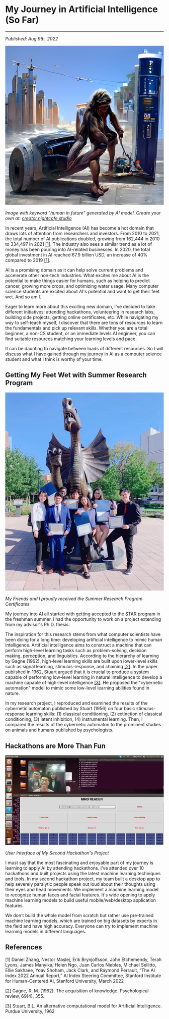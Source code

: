 # My Journey in Artificial Intelligence (So Far)
---
*Published: Aug 9th, 2022*

![Image generated by AI model](https://raw.githubusercontent.com/AriNguyen/aringuyen.github.io/master/public/assets/blogs/blog3/ai5.jpg?raw=true)

*Image with keyword "human in future" generated by AI model. Create your own at: [creator.nightcafe.studio](https://creator.nightcafe.studio)*

In recent years, Artificial Intelligence (AI) has become a hot domain that draws lots of attention from researchers and investors. From 2010 to 2021, the total number of AI publications doubled, growing from 162,444 in 2010 to 334,497 in 2021 [[1]](#references). The industry also sees a similar trend as a lot of money has been pouring into AI-related businesses. In 2020, the total global investment in AI reached 67.9 billion USD, an increase of 40% compared to 2019 [[1]](#references). 

AI is a promising domain as it can help solve current problems and accelerate other non-tech industries. What excites me about AI is the potential to make things easier for humans, such as helping to predict cancer, growing more crops, and optimizing water usage. Many computer science students are excited about AI's potential and want to get their feet wet. And so am I. 

Eager to learn more about this exciting new domain, I've decided to take different initiatives: attending hackathons, volunteering in research labs, building side projects, getting online certificates, etc. While navigating my way to self-teach myself, I discover that there are tons of resources to learn the fundamentals and pick up relevant skills. Whether you are a total beginner, a non-CS student, or an immediate levels AI engineer, you can find suitable resources matching your learning levels and pace. 

It can be daunting to navigate between loads of different resources. So I will discuss what I have gained through my journey in AI as a computer science student and what I think is worthy of your time. 

## Getting My Feet Wet with Summer Research Program 
![](https://raw.githubusercontent.com/AriNguyen/aringuyen.github.io/master/public/assets/blogs/blog3/star.jpg?raw=true)

*My Friends and I proudly received the Summer Research Program Certificates*

My journey into AI all started with getting accepted to the [STAR program](https://drexel.edu/pennoni/urep/undergraduate-research/STAR-scholars/) in the freshman summer. I had the opportunity to work on a project extending from my advisor's Ph.D. thesis.  

The inspiration for this research stems from what computer scientists have been doing for a long time: developing artificial intelligence to mimic human intelligence. Artificial intelligence aims to construct a machine that can perform high-level learning tasks such as problem-solving, decision making, perception, and linguistics. According to the hierarchy of learning by Gagne (1962), high-level learning skills are built upon lower-level skills such as signal learning, stimulus-response, and chaining [[2]](#references). In the paper published in 1962, Stuart argued that it is crucial to produce a system capable of performing low-level learning in natural intelligence to develop a machine capable of high-level intelligence [[3]](#references). He proposed the "cybernetic automation" model to mimic some low-level learning abilities found in nature.

In my research project, I reproduced and examined the results of the cybernetic automaton published by Stuart (1956) on four basic stimulus-response learning skills: (1) classical conditioning, (2) extinction of classical conditioning, (3) latent inhibition, (4) instrumental learning. Then, I compared the results of the cybernetic automaton to the prominent studies on animals and humans published by psychologists.

## Hackathons are More Than Fun
![](https://raw.githubusercontent.com/AriNguyen/aringuyen.github.io/master/public/assets/blogs/blog1/speak-your-mind.jpg?raw=true)

*User Interface of My Second Hackathon's Project*

I must say that the most fascinating and enjoyable part of my journey is learning to apply AI by attending hackathons. I've attended over 10 hackathons and built projects using the latest machine learning techniques and tools. In my second hackathon project, my team built a desktop app to help severely paralytic people speak out loud about their thoughts using their eyes and head movements. We implement a machine learning model to recognize human faces and facial features. It's wide opening to apply machine learning models to build useful mobile/web/desktop application features.

We don't build the whole model from scratch but rather use pre-trained machine learning models, which are trained on big datasets by experts in the field and have high accuracy. Everyone can try to implement machine learning models in different languages. 

## References
[1] Daniel Zhang, Nestor Maslej, Erik Brynjolfsson, John Etchemendy, Terah Lyons, James Manyika, Helen Ngo, Juan Carlos Niebles, Michael Sellitto, Ellie Sakhaee, Yoav Shoham, Jack Clark, and Raymond Perrault, “The AI Index 2022 Annual Report,” AI Index Steering Committee, Stanford Institute for Human-Centered AI, Stanford University, March 2022

[2] Gagne, R. M. (1962). The acquisition of knowledge. Psychological review, 69(4), 355.

[3] Stuart, B.L. An alternative computational model for Artificial Intelligence. Purdue University, 1962